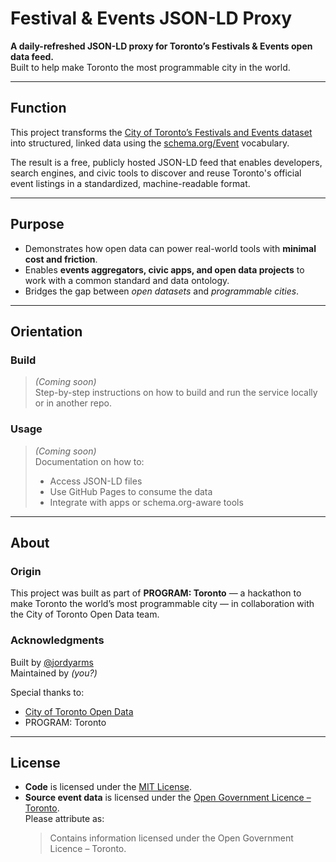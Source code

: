 # Festival & Events JSON-LD Proxy

**A daily-refreshed JSON-LD proxy for Toronto’s Festivals & Events open data feed.**  
Built to help make Toronto the most programmable city in the world.

---

## Function

This project transforms the [City of Toronto’s Festivals and Events dataset](https://open.toronto.ca/dataset/festivals-events/) into structured, linked data using the [schema.org/Event](https://schema.org/Event) vocabulary.

The result is a free, publicly hosted JSON-LD feed that enables developers, search engines, and civic tools to discover and reuse Toronto's official event listings in a standardized, machine-readable format.

---

## Purpose

- Demonstrates how open data can power real-world tools with **minimal cost and friction**.
- Enables **events aggregators, civic apps, and open data projects** to work with a common standard and data ontology.
- Bridges the gap between *open datasets* and *programmable cities*.

---

## Orientation

### Build

> _(Coming soon)_  
> Step-by-step instructions on how to build and run the service locally or in another repo.

### Usage

> _(Coming soon)_  
> Documentation on how to:
> - Access JSON-LD files
> - Use GitHub Pages to consume the data
> - Integrate with apps or schema.org-aware tools

---

## About

### Origin

This project was built as part of **PROGRAM: Toronto** — a hackathon to make Toronto the world’s most programmable city — in collaboration with the City of Toronto Open Data team.

### Acknowledgments

Built by [@jordyarms](https://github.com/jordyarms)  
Maintained by _(you?)_

Special thanks to:
- [City of Toronto Open Data](https://open.toronto.ca/)
- PROGRAM: Toronto

---

## License

- **Code** is licensed under the [MIT License](LICENSE).
- **Source event data** is licensed under the [Open Government Licence – Toronto](https://open.toronto.ca/open-data-licence/).  
  Please attribute as:  
  > Contains information licensed under the Open Government Licence – Toronto.
